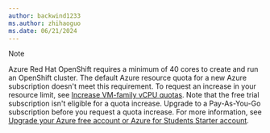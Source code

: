 ```yaml
---
author: backwind1233
ms.author: zhihaoguo
ms.date: 06/21/2024
---
```


> [!NOTE]
> Azure Red Hat OpenShift requires a minimum of 40 cores to create and run an OpenShift cluster. The default Azure resource quota for a new Azure subscription doesn't meet this requirement. To request an increase in your resource limit, see [Increase VM-family vCPU quotas](../../quotas/per-vm-quota-requests.md). Note that the free trial subscription isn't eligible for a quota increase. Upgrade to a Pay-As-You-Go subscription before you request a quota increase. For more information, see [Upgrade your Azure free account or Azure for Students Starter account](../../cost-management-billing/manage/upgrade-azure-subscription.md).

